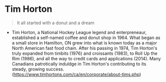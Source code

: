 # Tim Horton
> It all started with a donut and a dream 
+ Tim Horton, a National Hockey League legend and enterpreneaur, established a self-named coffee and donut shop in 1964. What began as a small store in Hamilton, ON grew into what is known today as a major North American fast food chain. After his passing in 1974, Tim Horton's truly expanded from timbits (1976) and croissants (1983), to Roll Up the Rim (1986), and all the way to credit cards and applications (2014). Many Canadians patrotically induldge in Tim Horton's contributing to its steady, growing success.
(https://www.timhortons.com/ca/en/corporate/about-tims.php)
